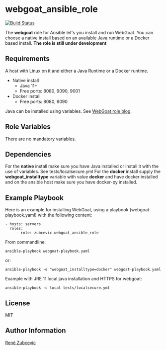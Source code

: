 webgoat_ansible_role
=========

[![Build Status](https://travis-ci.org/zubcevic/webgoat_ansible_role.svg)](https://travis-ci.org/zubcevic/webgoat_ansible_role)

The **webgoat** role for Ansible let's you install and run WebGoat. You can choose a native install based on an available Java runtime or a Docker based install. 
**The role is still under development**

Requirements
------------

A host with Linux on it and either a Java Runtime or a Docker runtime.

+ Native install
    + Java 11+
    + Free ports: 8080, 9090, 9001
+ Docker install
    + Free ports: 8080, 9090

Java can be installed using variables. See [WebGoat role blog](https://zubcevicdotcom.wordpress.com/owasp-webgoat/deploying-webgoat-using-ansible/).


Role Variables
--------------

There are no mandatory variables.

Dependencies
------------

For the **native** install make sure you have Java installed or install it with the use of variables. See tests/localsecure.yml 
For the **docker** install supply the **webgoat_installtype** variable with value **docker** and have docker installed and on the ansible host make sure you have docker-py installed. 
    
Example Playbook
----------------

Here is an example for installing WebGoat, using a playbook (webgoat-playbook.yaml) with the following content:

    - hosts: servers
      roles:
         - role: zubcevic.webgoat_ansible_role

From commandline:
         
    ansible-playbook webgoat-playbook.yaml

or:

    ansible-playbook -e "webgoat_installtype=docker" webgoat-playbook.yaml
    
Example with JRE 11 local java installation and HTTPS for webgoat:

	ansible-playbook -c local tests/localsecure.yml
	

License
-------

MIT

Author Information
------------------

[René Zubcevic](https://github.com/zubcevic)

